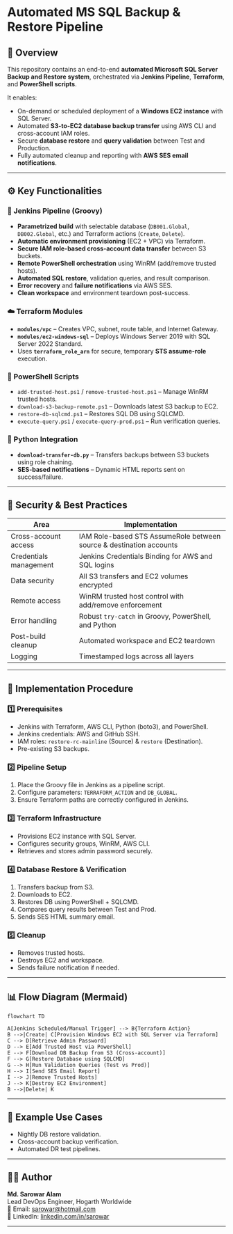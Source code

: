 # Automated MS SQL Backup & Restore Pipeline

## 📘 Overview

This repository contains an end-to-end **automated Microsoft SQL Server Backup and Restore system**, orchestrated via **Jenkins Pipeline**, **Terraform**, and **PowerShell scripts**.

It enables:
- On-demand or scheduled deployment of a **Windows EC2 instance** with SQL Server.
- Automated **S3-to-EC2 database backup transfer** using AWS CLI and cross-account IAM roles.
- Secure **database restore** and **query validation** between Test and Production.
- Fully automated cleanup and reporting with **AWS SES email notifications**.

---

## ⚙️ Key Functionalities

### 🧩 Jenkins Pipeline (Groovy)
- **Parametrized build** with selectable database (`DB001.Global`, `DB002.Global`, etc.) and Terraform actions (`Create`, `Delete`).
- **Automatic environment provisioning** (EC2 + VPC) via Terraform.
- **Secure IAM role-based cross-account data transfer** between S3 buckets.
- **Remote PowerShell orchestration** using WinRM (add/remove trusted hosts).
- **Automated SQL restore**, validation queries, and result comparison.
- **Error recovery** and **failure notifications** via AWS SES.
- **Clean workspace** and environment teardown post-success.

### ☁️ Terraform Modules
- **`modules/vpc`** – Creates VPC, subnet, route table, and Internet Gateway.
- **`modules/ec2-windows-sql`** – Deploys Windows Server 2019 with SQL Server 2022 Standard.
- Uses **`terraform_role_arn`** for secure, temporary **STS assume-role** execution.

### 🧠 PowerShell Scripts
- `add-trusted-host.ps1` / `remove-trusted-host.ps1` – Manage WinRM trusted hosts.
- `download-s3-backup-remote.ps1` – Downloads latest S3 backup to EC2.
- `restore-db-sqlcmd.ps1` – Restores SQL DB using SQLCMD.
- `execute-query.ps1` / `execute-query-prod.ps1` – Run verification queries.

### 🐍 Python Integration
- **`download-transfer-db.py`** – Transfers backups between S3 buckets using role chaining.
- **SES-based notifications** – Dynamic HTML reports sent on success/failure.

---

## 🔐 Security & Best Practices

| Area | Implementation |
|------|----------------|
| Cross-account access | IAM Role-based STS AssumeRole between source & destination accounts |
| Credentials management | Jenkins Credentials Binding for AWS and SQL logins |
| Data security | All S3 transfers and EC2 volumes encrypted |
| Remote access | WinRM trusted host control with add/remove enforcement |
| Error handling | Robust `try-catch` in Groovy, PowerShell, and Python |
| Post-build cleanup | Automated workspace and EC2 teardown |
| Logging | Timestamped logs across all layers |

---

## 🚀 Implementation Procedure

### 1️⃣ Prerequisites
- Jenkins with Terraform, AWS CLI, Python (boto3), and PowerShell.
- Jenkins credentials: AWS and GitHub SSH.
- IAM roles: `restore-rc-mainline` (Source) & `restore` (Destination).
- Pre-existing S3 backups.

### 2️⃣ Pipeline Setup
1. Place the Groovy file in Jenkins as a pipeline script.
2. Configure parameters: `TERRAFORM_ACTION` and `DB_GLOBAL`.
3. Ensure Terraform paths are correctly configured in Jenkins.

### 3️⃣ Terraform Infrastructure
- Provisions EC2 instance with SQL Server.
- Configures security groups, WinRM, AWS CLI.
- Retrieves and stores admin password securely.

### 4️⃣ Database Restore & Verification
1. Transfers backup from S3.
2. Downloads to EC2.
3. Restores DB using PowerShell + SQLCMD.
4. Compares query results between Test and Prod.
5. Sends SES HTML summary email.

### 5️⃣ Cleanup
- Removes trusted hosts.
- Destroys EC2 and workspace.
- Sends failure notification if needed.

---

## 📊 Flow Diagram (Mermaid)

```mermaid
flowchart TD

A[Jenkins Scheduled/Manual Trigger] --> B{Terraform Action}
B -->|Create| C[Provision Windows EC2 with SQL Server via Terraform]
C --> D[Retrieve Admin Password]
D --> E[Add Trusted Host via PowerShell]
E --> F[Download DB Backup from S3 (Cross-account)]
F --> G[Restore Database using SQLCMD]
G --> H[Run Validation Queries (Test vs Prod)]
H --> I[Send SES Email Report]
I --> J[Remove Trusted Hosts]
J --> K[Destroy EC2 Environment]
B -->|Delete| K
```

---

## 🧩 Example Use Cases
- Nightly DB restore validation.
- Cross-account backup verification.
- Automated DR test pipelines.

---

## 🧑‍💻 Author
**Md. Sarowar Alam**  
Lead DevOps Engineer, Hogarth Worldwide  
📧 Email: sarowar@hotmail.com  
🔗 LinkedIn: [linkedin.com/in/sarowar](https://www.linkedin.com/in/sarowar/)

---